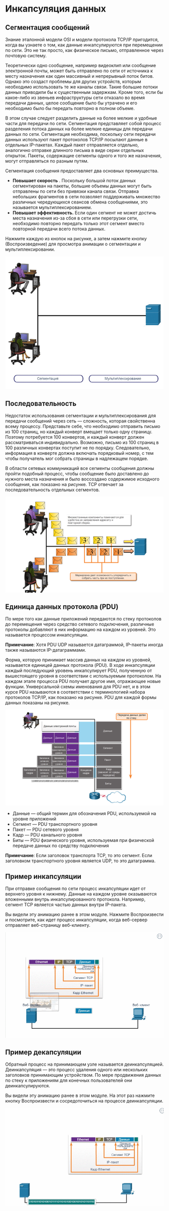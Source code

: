 # Инкапсуляция данных

<!-- 3.6.1 -->
## Сегментация сообщений

Знание эталонной модели OSI и модели протокола TCP/IP пригодится, когда вы узнаете о том, как данные инкапсулируются при перемещении по сети. Это не так просто, как физическое письмо, отправленное через почтовую систему.

Теоретически одно сообщение, например видеоклип или сообщение электронной почты, может быть отправлено по сети от источника к месту назначения как один массивный и непрерывный поток битов. Однако это создаст проблемы для других устройств, которым необходимо использовать те же каналы связи. Такие большие потоки данных приводили бы к существенным задержкам. Кроме того, если бы какое-либо из звеньев инфраструктуры сети отказало во время передачи данных, целое сообщение было бы утрачено и его необходимо было бы передать повторно в полном объеме.

В этом случае следует разделить данные на более мелкие и удобные части для передачи по сети. Сегментация представляет собой процесс разделения потока данных на более мелкие единицы для передачи данных по сети. Сегментация необходима, поскольку сети передачи данных используют пакет протоколов TCP/IP посылают данные в отдельных IP-пакетах. Каждый пакет отправляется отдельно, аналогично отправке длинного письма в виде серии отдельных открыток. Пакеты, содержащие сегменты одного и того же назначения, могут отправляться по разным путям.

Сегментация сообщения предоставляет два основных преимущества.

* **Повышает скорость** . Поскольку большой поток данных сегментирован на пакеты, большие объемы данных могут быть отправлены по сети без привязки канала связи. Отправка небольших фрагментов в сети позволяет поддерживать множество различных чередующихся сеансов обмена сообщениями, это называется мультиплексированием.
* **Повышает эффективность.** Если один сегмент не может достичь места назначения из-за сбоя в сети или перегрузки сети, необходимо повторно передать только этот сегмент вместо повторной передачи всего потока данных.

Нажмите каждую из кнопок на рисунке, а затем нажмите кнопку  (Воспроизведение) для просмотра анимации о сегментации и мультиплексировании.

![](./assets/3.6.1.gif)

<!--
Анимация показывает небольшую локальную сеть с двумя хостами и сервером. При нажатии кнопки «Сегментация» большое сообщение от первого хоста разбивается на более мелкие сообщения, которые отправляются по сети на сервер. Затем нажимается кнопка «Мультиплексирование», сообщения от обоих хостов отправляются в сеть одно за другим на сервер.
-->

<!-- 3.6.2 -->
## Последовательность

Недостаток использования сегментации и мультиплексирования для передачи сообщений через сеть — сложность, которая свойственна всему процессу. Представьте себе, что необходимо отправить письмо из 100 страниц, но каждый конверт вмещает только одну страницу. Поэтому потребуется 100 конвертов, и каждый конверт должен рассматриваться индивидуально. Возможно, письмо из 100 страниц в 100 различных конвертах поступит не по порядку. Следовательно, информация в конверте должна включать порядковый номер, с тем чтобы получатель мог собрать страницы в надлежащем порядке.

В области сетевых коммуникаций все сегменты сообщения должны пройти подобный процесс, чтобы сообщение было доставлено до нужного места назначения и было воссоздано содержимое исходного сообщения, как показано на рисунке. TCP отвечает за последовательность отдельных сегментов.

![](./assets/3.6.2.png)
<!-- /courses/itn-dl/aeece080-34fa-11eb-ad9a-f74babed41a6/af1fb052-34fa-11eb-ad9a-f74babed41a6/assets/2dc42b62-1c25-11ea-81a0-ffc2c49b96bc.svg -->

<!--
На рисунке показаны два компьютера, отправляющие сообщения по сети на сервер.  Каждое сообщение было разделено на несколько частей, изображенных в желтых и оранжевых конвертах, некоторые из них переплетены и пронумерованы. Множественные компоненты помечаются для удобства их направления адресату и повторной сборки. Маркировка дает возможность упорядочить и собрать часть при их поступлении.
-->

<!-- 3.6.3 -->
## Единица данных протокола (PDU)

По мере того как данные приложений передаются по стеку протоколов до перемещения через средство сетевого подключения, различные протоколы добавляют в них информацию на каждом из уровней. Это называется процессом инкапсуляции.

**Примечание**: Хотя PDU UDP называется датаграммой, IP-пакеты иногда также называются IP-датаграммами.

Форма, которую принимает массив данных на каждом из уровней, называется единицей данных протокола (PDU). В ходе инкапсуляции каждый последующий уровень инкапсулирует PDU, полученную от вышестоящего уровня в соответствии с используемым протоколом. На каждом этапе процесса PDU получает другое имя, отражающее новые функции. Универсальной схемы именования для PDU нет, и в этом курсе PDU называются в соответствии с терминологией набора протоколов TCP/IP, как показано на рисунке. PDU для каждой формы данных показаны на рисунке.

![](./assets/3.6.3.png)
<!-- /courses/itn-dl/aeece080-34fa-11eb-ad9a-f74babed41a6/af1fb052-34fa-11eb-ad9a-f74babed41a6/assets/2dc47980-1c25-11ea-81a0-ffc2c49b96bc.svg -->

* Данные — общий термин для обозначения PDU, используемой на уровне приложений
* Сегмент — PDU транспортного уровня
* Пакет — PDU сетевого уровня
* Кадр — PDU канального уровня
* Биты — PDU физического уровня, используемая при физической передаче данных по средству подключения

**Примечание**: Если заголовок транспорта TCP, то это сегмент. Если заголовком транспортного уровня является UDP, то это датаграмма.

<!--
На рисунке показаны единицы данных протокола (PDU) на различных уровнях модели OSI. В верхней части изображения находится человек, сидящий на компьютере, отправляющий данные электронной почты. Эти данные передаются в стек и инкапсулируются в новый PDU на каждом уровне. Вверху данные электронной почты разделены на небольшие куски данных. Ниже этого транспортный заголовок добавляется перед фрагментом данных, и он становится сегментом. Ниже, сетевой заголовок добавляется перед заголовком транспорта, и он становится пакетом. Ниже, заголовок кадра добавляется перед заголовком сети, а трейлер кадра добавляется за данными, и он становится кадром (зависимым от среды).  Кадр отображается как поток битов до получения маршрутизатором, который подключен к облаку. Текст в нижней части читается следующим образом: Данные - Общий термин для PDU, используемый на уровне приложения; Сегмент - транспортный уровень PDU; Пакет - блок PDU сетевого уровня; Кадр - уровень передачи данных; Биты - блок PDU физического уровня, используемый при физической передаче данных по среде. Примечание. Если заголовок транспорта TCP, то это сегмент. Если заголовком транспортного уровня является UDP, то это датаграмма.
-->

<!-- 3.6.4 -->
## Пример инкапсуляции

При отправке сообщения по сети процесс инкапсуляции идет от верхнего уровня к нижнему. Данные на каждом уровне оказываются вложенными внутрь инкапсулированного протокола. Например, сегмент TCP является частью данных внутри IP-пакета.

Вы видели эту анимацию ранее в этом модуле. Нажмите Воспроизвести  и посмотрите, как идет процесс инкапсуляции, когда веб-сервер отправляет веб-страницу веб-клиенту.

![](./assets/3.6.4.gif)

<!--
Анимация показывает небольшую сеть с веб-сервером и веб-клиентом. Рисунок показывает компоненты, которые составляют сообщение. Ethernet кадр и IP-пакет, сегмент TCP и пользовательские данные. Анимация начинается с подготовки веб-сервером страницы на языке гипертекстовой разметки (HTML) в качестве данных для отправки. Заголовок протокола HTTP уровня приложений добавляется в начало данных в формате HTML. Заголовок содержит различные данные, включая версию HTTP, которую использует сервер, а также код состояния, указывающий, что у него имеется информация для веб-клиента. Протокол уровня приложений HTTP передает данные веб-страницы в формате HTML на транспортный уровень TCP. Протокол транспортного уровня добавляет дополнительную информацию к данным HTTP для управления обменом информацией между веб-сервером и веб-клиентом. Информация IP добавляется к информации TCP. IP назначает соответствующие IP-адреса источника и места назначения. Такая информация называется IP-пакетом. Протокол Ethernet добавляет информацию в начало и конец IP-пакета, чтобы создать кадр. Затем кадр преобразуется в строку бинарных битов, отправляемых по сетевому пути веб-клиенту.
-->

<!-- 3.6.5 -->
## Пример декапсуляции

Обратный процесс на принимающем узле называется деинкапсуляцией. Деинкапсуляция — это процесс удаления одного или нескольких заголовков принимающим устройством. По мере продвижения данных по стеку к приложениям для конечных пользователей они деинкапсулируются.

Вы видели эту анимацию ранее в этом модуле. На этот раз нажмите кнопку Воспроизвести и сосредоточиться на процессе деинкапсуляции.

![](./assets/3.6.5.gif)

<!--
Анимация показывает небольшую сеть с сервером и клиентом. Клиент получает поток битов с сервера. Клиент принимает двоичную строку битов и преобразует ее в кадр Ethernet. Кадр содержит заголовок Ethernet, IP-пакет, сегмент TCP и данные. При обработке кадра заголовки протоколов удаляются в обратном порядке. Сначала обрабатывается и удаляется информация Ethernet, вслед за ней информация IP-протокола, затем TCP и, наконец, HTTP. Затем данные веб-страницы передаются программному обеспечению веб-обозревателя клиента.
-->

<!-- 3.6.6 -->
<!-- quiz -->

